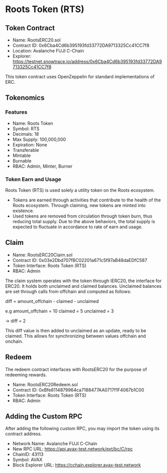 # Roots Token (RTS)

## Token Contract
- Name: RootsERC20.sol
- Contract ID: 0x6Cba4Cd6b395193fd33772DA9713325Cc41CC7f8
- Location: Avalanche FUJI C-Chain
- Explorer: https://testnet.snowtrace.io/address/0x6Cba4Cd6b395193fd33772DA9713325Cc41CC7f8

This token contract uses OpenZeppelin for standard implementations of ERC.

## Tokenomics
### Features
- Name: Roots Token
- Symbol: RTS
- Decimals: 18
- Max Supply: 100,000,000
- Expiration: None
- Transferable
- Mintable
- Burnable
- RBAC: Admin, Minter, Burner

### Token Earn and Usage
Roots Token (RTS) is used solely a utility token on the Roots ecosystem. 
- Tokens are earned through activities that contribute to the health of the Roots ecosystem. Through claiming, new tokens are minted into existence.
- Used tokens are removed from circulation through token burn, thus reducing total supply.
Due to the above behaviors, the total supply is expected to fluctuate in accordance to rate of earn and usage.


## Claim
- Name: RootsERC20Claim.sol
- Contract ID: 0x03e2Dbd707fBC02201a671c5f97aB48daEDfC587
- Token Interface: Roots Token (RTS)
- RBAC: Admin

The claim system operates with the token through IERC20, the interface for ERC20. It holds both unclaimed and claimed balances. Unclaimed balances are set through calls from offchain and computed as follows:

diff = amount_offchain - claimed - unclaimed

e.g
amount_offchain = 10
claimed = 5
unclaimed = 3

-> diff = 2

This diff value is then added to unclaimed as an update, ready to be claimed. This allows for synchronizing between values offchain and onchain.


## Redeem
The redeem contract interfaces with RootsERC20 for the purpose of redeeming rewards.
- Name: RootsERC20Redeem.sol
- Contract ID: 0xBfe8114879964ca7188477AA0717f1F4067b1C00
- Token Interface: Roots Token (RTS)
- RBAC: Admin


## Adding the Custom RPC
After adding the following custom RPC, you may import the token using its contract address.
- Network Name: Avalanche FUJI C-Chain
- New RPC URL: https://api.avax-test.network/ext/bc/C/rpc
- ChainID: 43113
- Symbol: AVAX
- Block Explorer URL: https://cchain.explorer.avax-test.network

